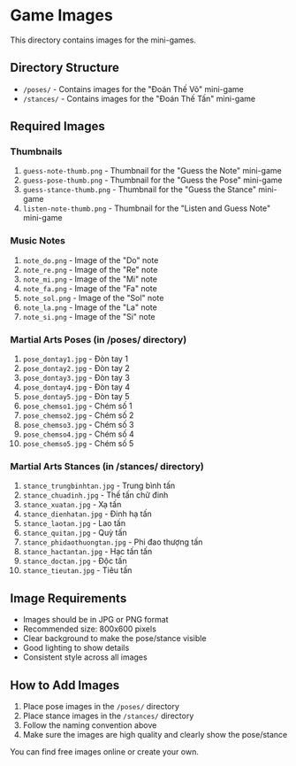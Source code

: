 # Game Images

This directory contains images for the mini-games.

## Directory Structure

- `/poses/` - Contains images for the "Đoán Thế Võ" mini-game
- `/stances/` - Contains images for the "Đoán Thế Tấn" mini-game

## Required Images

### Thumbnails
1. `guess-note-thumb.png` - Thumbnail for the "Guess the Note" mini-game
2. `guess-pose-thumb.png` - Thumbnail for the "Guess the Pose" mini-game
3. `guess-stance-thumb.png` - Thumbnail for the "Guess the Stance" mini-game
4. `listen-note-thumb.png` - Thumbnail for the "Listen and Guess Note" mini-game

### Music Notes
1. `note_do.png` - Image of the "Do" note
2. `note_re.png` - Image of the "Re" note
3. `note_mi.png` - Image of the "Mi" note
4. `note_fa.png` - Image of the "Fa" note
5. `note_sol.png` - Image of the "Sol" note
6. `note_la.png` - Image of the "La" note
7. `note_si.png` - Image of the "Si" note

### Martial Arts Poses (in /poses/ directory)
1. `pose_dontay1.jpg` - Đòn tay 1
2. `pose_dontay2.jpg` - Đòn tay 2
3. `pose_dontay3.jpg` - Đòn tay 3
4. `pose_dontay4.jpg` - Đòn tay 4
5. `pose_dontay5.jpg` - Đòn tay 5
6. `pose_chemso1.jpg` - Chém số 1
7. `pose_chemso2.jpg` - Chém số 2
8. `pose_chemso3.jpg` - Chém số 3
9. `pose_chemso4.jpg` - Chém số 4
10. `pose_chemso5.jpg` - Chém số 5

### Martial Arts Stances (in /stances/ directory)
1. `stance_trungbinhtan.jpg` - Trung bình tấn
2. `stance_chuadinh.jpg` - Thế tấn chữ đinh
3. `stance_xuatan.jpg` - Xạ tấn
4. `stance_dienhatan.jpg` - Đinh hạ tấn
5. `stance_laotan.jpg` - Lao tấn
6. `stance_quitan.jpg` - Quỳ tấn
7. `stance_phidaothuongtan.jpg` - Phi đao thượng tấn
8. `stance_hactantan.jpg` - Hạc tấn tấn
9. `stance_doctan.jpg` - Độc tấn
10. `stance_tieutan.jpg` - Tiêu tấn

## Image Requirements

- Images should be in JPG or PNG format
- Recommended size: 800x600 pixels
- Clear background to make the pose/stance visible
- Good lighting to show details
- Consistent style across all images

## How to Add Images

1. Place pose images in the `/poses/` directory
2. Place stance images in the `/stances/` directory
3. Follow the naming convention above
4. Make sure the images are high quality and clearly show the pose/stance

You can find free images online or create your own.
